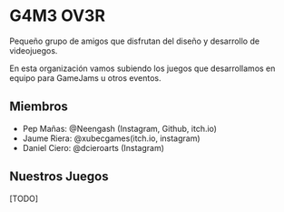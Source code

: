 # G4M3 OV3R

Pequeño grupo de amigos que disfrutan del diseño y desarrollo de videojuegos.

En esta organización vamos subiendo los juegos que desarrollamos en equipo para GameJams u otros eventos.

## Miembros

* Pep Mañas: @Neengash (Instagram, Github, itch.io)
* Jaume Riera: @xubecgames(itch.io, instagram)
* Daniel Ciero: @dcieroarts (Instagram)

## Nuestros Juegos

[TODO]
